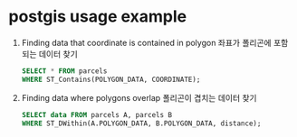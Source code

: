 # postgis usage example

1. Finding data that coordinate is contained in polygon
   좌표가 폴리곤에 포함되는 데이터 찾기

   ```sql
   SELECT * FROM parcels
   WHERE ST_Contains(POLYGON_DATA, COORDINATE);
   ```

2. Finding data where polygons overlap
   폴리곤이 겹치는 데이터 찾기

   ```sql
   SELECT data FROM parcels A, parcels B
   WHERE ST_DWithin(A.POLYGON_DATA, B.POLYGON_DATA, distance);
   ```


